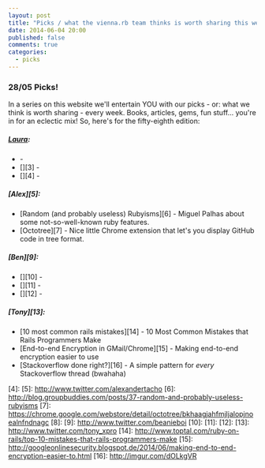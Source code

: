 ```yaml
---
layout: post
title: "Picks / what the vienna.rb team thinks is worth sharing this week"
date: 2014-06-04 20:00
published: false
comments: true
categories:
  - picks
---
```


### 28/05 Picks!

In a series on this website we'll entertain YOU with our picks - or: what we think is worth sharing - every week.
Books, articles, gems, fun stuff... you're in for an eclectic mix! So, here's for the fifty-eighth edition:

##### [Laura][1]:
  - [][2] -
  - [][3] -
  - [][4] -

##### [Alex][5]:
  - [Random (and probably useless) Rubyisms][6] - Miguel Palhas about some not-so-well-known ruby features.
  - [Octotree][7] - Nice little Chrome extension that let's you display GitHub code in tree format.

##### [Ben][9]:
  - [][10] -
  - [][11] -
  - [][12] -

##### [Tony][13]:
  - [10 most common rails mistakes][14] - 10 Most Common Mistakes that Rails Programmers Make
  - [End-to-end Encryption in GMail/Chrome][15] - Making end-to-end encryption easier to use
  - [Stackoverflow done right?][16] - A simple pattern for _every_ Stackoverflow thread (bwahaha)

[1]: http://www.twitter.com/alicetragedy
[2]:
[3]:
[4]:
[5]: http://www.twitter.com/alexandertacho
[6]: http://blog.groupbuddies.com/posts/37-random-and-probably-useless-rubyisms
[7]: https://chrome.google.com/webstore/detail/octotree/bkhaagjahfmjljalopjnoealnfndnagc
[8]:
[9]: http://www.twitter.com/beanieboi
[10]:
[11]:
[12]:
[13]: http://www.twitter.com/tony_xpro
[14]: http://www.toptal.com/ruby-on-rails/top-10-mistakes-that-rails-programmers-make
[15]: http://googleonlinesecurity.blogspot.de/2014/06/making-end-to-end-encryption-easier-to.html
[16]: http://imgur.com/dOLkgVR
